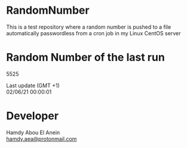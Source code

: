 # RandomNumber    
This is a test repository where a random number is pushed to a file automatically passwordless from a cron job in my Linux CentOS server    
# Random Number of the last run   
5525
      
Last update (GMT +1)    
02/06/21 00:00:01
# Developer    
Hamdy Abou El Anein   
hamdy.aea@protonmail.com
